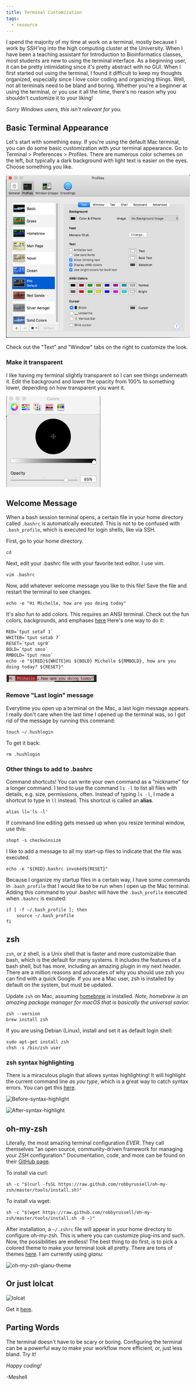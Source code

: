 ```yaml
---
title: Terminal Customization
tags:
  - resource
---
```


I spend the majority of my time at work on a terminal, mostly because I work by SSH'ing into the high computing cluster at the University. When I have been a teaching assistant for Introduction to Bioinformatics classes, most students are new to using the terminal interface. As a beginning user, it can be pretty intimidating since it's pretty abstract with no GUI. When I first started out using the terminal, I found it difficult to keep my thoughts organized, especially since I love color coding and organizing things. Well, not all terminals need to be bland and boring. Whether you're a beginner at using the terminal, or you use it all the time, there's no reason why you shouldn't customize it to your liking!

_Sorry Windows users, this isn't relevant for you._

## Basic Terminal Appearance

Let's start with something easy. If you're using the default Mac terminal, you can do some basic customization with your terminal appearance. Go to Terminal > Preferences > Profiles. There are numerous color schemes on the left, but typically a dark background with light text is easier on the eyes. Choose something you like.

![terminal-profile](/images/terminal-profiles.png)

Check out the "Text" and "Window" tabs on the right to customize the look. 

### Make it transparent

I like having my terminal slightly transparent so I can see things underneath it. Edit the background and lower the opacity from 100% to something lower, depending on how transparent you want it. 

![terminal-opacity](/images/terminal-opacity.png)

## Welcome Message

When a bash session terminal opens, a certain file in your home directory called ``.bashrc`` is automatically executed. This is not to be confused with ``.bash_profile``, which is executed for login shells, like via SSH. 

First, go to your home directory.

    cd

Next, edit your .bashrc file with your favorite text editor. I use vim.

    vim .bashrc

Now, add whatever welcome message you like to this file! Save the file and restart the terminal to see changes.

    echo -e "Hi Michelle, how are you doing today"

It's also fun to add colors. This requires an ANSI terminal. Check out the fun colors, backgrounds, and emphases [here](http://misc.flogisoft.com/bash/tip_colors_and_formatting) Here's one way to do it:

    RED=`tput setaf 1`
    WHITEB=`tput setab 7`
    RESET=`tput sgr0`
    BOLD=`tput smso`
    RMBOLD=`tput rmso`
    echo -e "${RED}${WHITE}Hi ${BOLD} Michelle ${RMBOLD}, how are you doing today? ${RESET}"
    
![my-start-up](/images/my-start-up.png)

### Remove "Last login" message

Everytime you open up a terminal on the Mac, a last login message appears. I really don't care when the last time I opened up the terminal was, so I got rid of the message by running this command:

    touch ~/.hushlogin

To get it back:

    rm .hushlogin

### Other things to add to .bashrc

Command shortcuts! You can write your own command as a "nickname" for a longer command. I tend to use the command ``ls -l`` to list all files with details, e.g. size, permissions, often. Instead of typing ``ls -l``, I made a shortcut to type in ``ll`` instead. This shortcut is called an **alias**.

    alias ll='ls -l'

If command line editing gets messed up when you resize terminal window, use this:

    shopt -s checkwinsize

I like to add a message to all my start-up files to indicate that the file was executed.

    echo -e "${RED}.bashrc invoked${RESET}"

Because I organize my startup files in a certain way, I have some commands in ``.bash_profile`` that I would like to be run when I open up the Mac terminal. Adding this command to your .bashrc will have the ``.bash_profile`` executed when ``.bashrc`` is excuted: 

    if [ -f ~/.bash_profile ]; then
        source ~/.bash_profile
    fi

## zsh

``zsh``, or z shell, is a Unix shell that is faster and more customizable than bash, which is the default for many systems. It includes the features of a bash shell, but has more, including an amazing plugin in my next header. There are a million reasons and advocates of why you should use zsh you can find with a quick Google. If you are a Mac user, zsh is installed by default on the system, but must be updated.

Update ``zsh`` on Mac, assuming [homebrew](http://brew.sh/) is installed. *Note, homebrew is an amazing package manager for macOS that is basically the universal savior.* 

    zsh --version
    brew install zsh

If you are using Debian (Linux), install and set it as default login shell:

    sudo apt-get install zsh
    chsh -s /bin/zsh user


### zsh syntax highlighting

There is a miraculous plugin that allows syntax highlighting! It will highlight the current command line *as you type*, which is a great way to catch syntax errors. You can get this [here](https://github.com/zsh-users/zsh-syntax-highlighting). 

![Before-syntax-highlight](https://github.com/zsh-users/zsh-syntax-highlighting/raw/master/images/before1-smaller.png)

![After-syntax-highlight](https://github.com/zsh-users/zsh-syntax-highlighting/raw/master/images/after1-smaller.png)

## oh-my-zsh

Literally, the most amazing terminal configuration _EVER_. They call themselves "an open source, community-driven framework for managing your ZSH configuration." Documentation, code, and more can be found on their [GitHub page](https://www.google.com/search?q=why+zsh#q=oh+my+zsh). 

To install via curl:

    sh -c "$(curl -fsSL https://raw.github.com/robbyrussell/oh-my-zsh/master/tools/install.sh)"

To install via wget:

    sh -c "$(wget https://raw.github.com/robbyrussell/oh-my-zsh/master/tools/install.sh -O -)"

After installation, a ``~/.zshrc`` file will appear in your home directory to configure oh-my-zsh. This is where you can customize plug-ins and such. Now, the possibilities are endless! The best thing to do first, is to pick a colored theme to make your terminal look all pretty. There are tons of themes [here](https://github.com/robbyrussell/oh-my-zsh/wiki/Themes). I am currently using *gianu*:

![oh-my-zsh-gianu-theme](https://cloud.githubusercontent.com/assets/2618447/6316736/51c6a6c8-ba00-11e4-8b5f-b45795d98907.png)

## Or just lolcat

![lolcat](https://github.com/busyloop/lolcat/raw/master/ass/screenshot.png)

Get it [here](https://github.com/busyloop/lolcat).

## Parting Words

The terminal doesn't have to be scary or boring. Configuring the terminal can be a powerful way to make your workflow more efficient, or, just less bland. Try it!

*Happy coding!*

-Meshell



